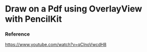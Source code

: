 # Draw on a Pdf using OverlayView with PencilKit

### Reference
https://www.youtube.com/watch?v=qCInoVwcdH8
